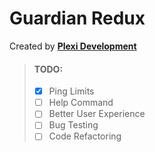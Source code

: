 # Guardian Redux

Created by [**Plexi Development**](https://discord.gg/plexidev)

> #### TODO:
> - [x] Ping Limits
> - [ ] Help Command
> - [ ] Better User Experience
> - [ ] Bug Testing
> - [ ] Code Refactoring
